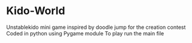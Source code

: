 # Kido-World
Unstablekido mini game inspired by doodle jump for the creation contest
Coded in python using Pygame module
To play run the main file
